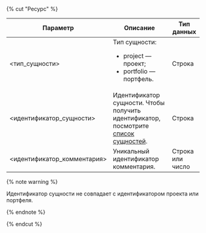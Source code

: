 {% cut "Ресурс" %}

Параметр | Описание | Тип данных
-------- | -------- | ----------
\<тип_сущности> |Тип сущности:<ul><li>project — проект;</li><li>portfolio — портфель.</li></ul>| Строка
\<идентификатор_сущности> | Идентификатор сущности. Чтобы получить идентификатор, посмотрите [список сущностей](../../../tracker/concepts/entities/search-entities.md). | Строка
\<идентификатор_комментария\> | Уникальный идентификатор комментария. | Строка или число

{% note warning %}

Идентификатор сущности не совпадает с идентификатором проекта или портфеля.

{% endnote %}

{% endcut %}
